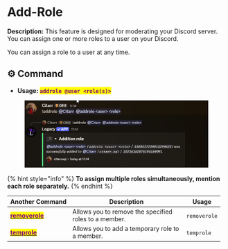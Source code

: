 # Add-Role

**Description:** This feature is designed for moderating your Discord server. You can assign one or more roles to a user on your Discord.

You can assign a role to a user at any time.

## ⚙️ Command



* **Usage:&#x20;**<mark style="color:purple;">**`addrole @user <role(s)>`**</mark>

<figure><img src="../../.gitbook/assets/image (2).png" alt=""><figcaption></figcaption></figure>

{% hint style="info" %}
**To assign multiple roles simultaneously, mention each role separately.**
{% endhint %}

<table><thead><tr><th>Another Command</th><th width="249">Description</th><th>Usage</th></tr></thead><tbody><tr><td><a href="remove-role.md"><mark style="color:purple;"><strong>removerole</strong></mark></a></td><td>Allows you to remove the specified roles to a member.</td><td><code>removerole</code></td></tr><tr><td><a href="broken-reference"><mark style="color:purple;"><strong>temprole</strong></mark></a></td><td>Allows you to add a temporary role to a member.</td><td><code>temprole</code></td></tr></tbody></table>
